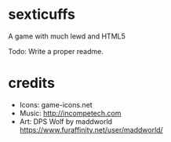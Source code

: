 # sexticuffs
A game with much lewd and HTML5

Todo: Write a proper readme.

# credits

* Icons: game-icons.net
* Music: http://incompetech.com
* Art: DPS Wolf by maddworld https://www.furaffinity.net/user/maddworld/
